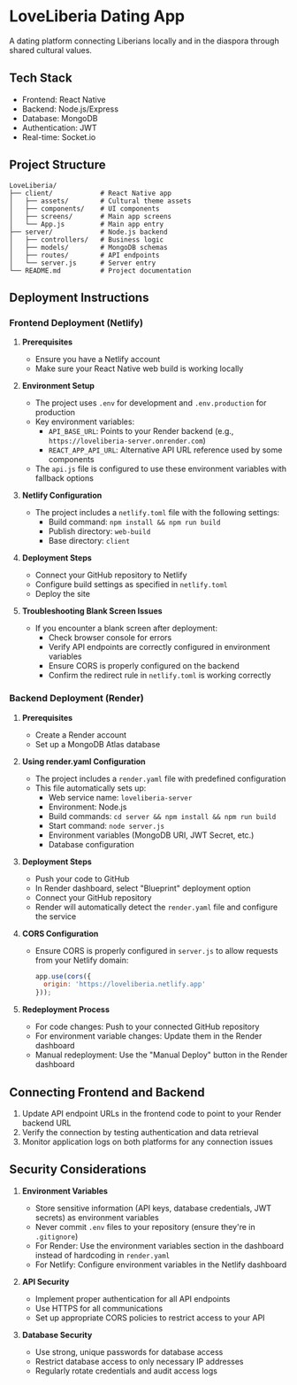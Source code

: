# LoveLiberia Dating App

A dating platform connecting Liberians locally and in the diaspora through shared cultural values.

## Tech Stack
- Frontend: React Native
- Backend: Node.js/Express
- Database: MongoDB
- Authentication: JWT
- Real-time: Socket.io

## Project Structure
```
LoveLiberia/
├── client/            # React Native app
│   ├── assets/        # Cultural theme assets
│   ├── components/    # UI components
│   ├── screens/       # Main app screens
│   └── App.js         # Main app entry
├── server/            # Node.js backend
│   ├── controllers/   # Business logic
│   ├── models/        # MongoDB schemas
│   ├── routes/        # API endpoints
│   └── server.js      # Server entry
└── README.md          # Project documentation
```

## Deployment Instructions

### Frontend Deployment (Netlify)

1. **Prerequisites**
   - Ensure you have a Netlify account
   - Make sure your React Native web build is working locally

2. **Environment Setup**
   - The project uses `.env` for development and `.env.production` for production
   - Key environment variables:
     - `API_BASE_URL`: Points to your Render backend (e.g., `https://loveliberia-server.onrender.com`)
     - `REACT_APP_API_URL`: Alternative API URL reference used by some components
   - The `api.js` file is configured to use these environment variables with fallback options

3. **Netlify Configuration**
   - The project includes a `netlify.toml` file with the following settings:
     - Build command: `npm install && npm run build`
     - Publish directory: `web-build`
     - Base directory: `client`

4. **Deployment Steps**
   - Connect your GitHub repository to Netlify
   - Configure build settings as specified in `netlify.toml`
   - Deploy the site

5. **Troubleshooting Blank Screen Issues**
   - If you encounter a blank screen after deployment:
     - Check browser console for errors
     - Verify API endpoints are correctly configured in environment variables
     - Ensure CORS is properly configured on the backend
     - Confirm the redirect rule in `netlify.toml` is working correctly

### Backend Deployment (Render)

1. **Prerequisites**
   - Create a Render account
   - Set up a MongoDB Atlas database

2. **Using render.yaml Configuration**
   - The project includes a `render.yaml` file with predefined configuration
   - This file automatically sets up:
     - Web service name: `loveliberia-server`
     - Environment: Node.js
     - Build commands: `cd server && npm install && npm run build`
     - Start command: `node server.js`
     - Environment variables (MongoDB URI, JWT Secret, etc.)
     - Database configuration

3. **Deployment Steps**
   - Push your code to GitHub
   - In Render dashboard, select "Blueprint" deployment option
   - Connect your GitHub repository
   - Render will automatically detect the `render.yaml` file and configure the service

4. **CORS Configuration**
   - Ensure CORS is properly configured in `server.js` to allow requests from your Netlify domain:
     ```javascript
     app.use(cors({
       origin: 'https://loveliberia.netlify.app'
     }));
     ```

5. **Redeployment Process**
   - For code changes: Push to your connected GitHub repository
   - For environment variable changes: Update them in the Render dashboard
   - Manual redeployment: Use the "Manual Deploy" button in the Render dashboard

## Connecting Frontend and Backend

1. Update API endpoint URLs in the frontend code to point to your Render backend URL
2. Verify the connection by testing authentication and data retrieval
3. Monitor application logs on both platforms for any connection issues

## Security Considerations

1. **Environment Variables**
   - Store sensitive information (API keys, database credentials, JWT secrets) as environment variables
   - Never commit `.env` files to your repository (ensure they're in `.gitignore`)
   - For Render: Use the environment variables section in the dashboard instead of hardcoding in `render.yaml`
   - For Netlify: Configure environment variables in the Netlify dashboard

2. **API Security**
   - Implement proper authentication for all API endpoints
   - Use HTTPS for all communications
   - Set up appropriate CORS policies to restrict access to your API

3. **Database Security**
   - Use strong, unique passwords for database access
   - Restrict database access to only necessary IP addresses
   - Regularly rotate credentials and audit access logs
